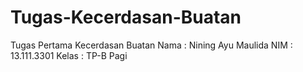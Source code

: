 # Tugas-Kecerdasan-Buatan

Tugas Pertama Kecerdasan Buatan
Nama  : Nining Ayu Maulida
NIM   : 13.111.3301
Kelas : TP-B Pagi
